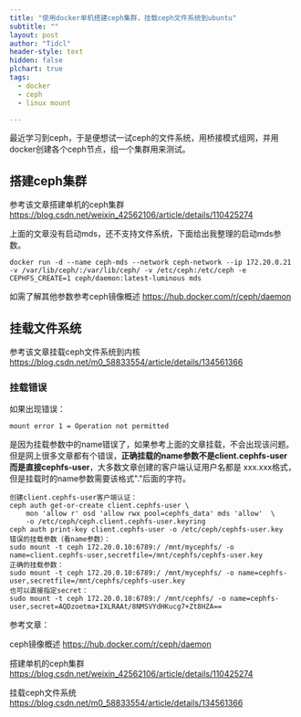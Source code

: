 ```yaml
---
title: "使用docker单机搭建ceph集群，挂载ceph文件系统到ubuntu"
subtitle: ""
layout: post
author: "Tidcl"
header-style: text
hidden: false
plchart: true
tags:
  - docker
  - ceph
  - linux mount

---
```





最近学习到ceph，于是便想试一试ceph的文件系统，用桥接模式组网，并用docker创建各个ceph节点，组一个集群用来测试。



## 搭建ceph集群

参考该文章搭建单机的ceph集群 https://blog.csdn.net/weixin_42562106/article/details/110425274 

上面的文章没有启动mds，还不支持文件系统，下面给出我整理的启动mds参数。

```shell
docker run -d --name ceph-mds --network ceph-network --ip 172.20.0.21 -v /var/lib/ceph/:/var/lib/ceph/ -v /etc/ceph:/etc/ceph -e CEPHFS_CREATE=1 ceph/daemon:latest-luminous mds
```

如需了解其他参数参考ceph镜像概述 https://hub.docker.com/r/ceph/daemon 

## 挂载文件系统

参考该文章挂载ceph文件系统到内核 https://blog.csdn.net/m0_58833554/article/details/134561366 

### 挂载错误

如果出现错误：

```shell
mount error 1 = Operation not permitted
```

是因为挂载参数中的name错误了，如果参考上面的文章挂载，不会出现该问题。但是网上很多文章都有个错误，**正确挂载的name参数不是client.cephfs-user 而是直接cephfs-user**，大多数文章创建的客户端认证用户名都是 xxx.xxx格式，但是挂载时的name参数需要该格式"."后面的字符。

```shell
创建client.cephfs-user客户端认证：
ceph auth get-or-create client.cephfs-user \
    mon 'allow r' osd 'allow rwx pool=cephfs_data' mds 'allow'  \
    -o /etc/ceph/ceph.client.cephfs-user.keyring
ceph auth print-key client.cephfs-user -o /etc/ceph/cephfs-user.key
错误的挂载参数（看name参数）：
sudo mount -t ceph 172.20.0.10:6789:/ /mnt/mycephfs/ -o name=client.cephfs-user,secretfile=/mnt/cephfs/cephfs-user.key
正确的挂载参数：
sudo mount -t ceph 172.20.0.10:6789:/ /mnt/mycephfs/ -o name=cephfs-user,secretfile=/mnt/cephfs/cephfs-user.key
也可以直接指定secret：
sudo mount -t ceph 172.20.0.10:6789:/ /mnt/cephfs/ -o name=cephfs-user,secret=AQDzoetma+IXLRAAt/8NMSVYdHKucg7+Zt8HZA==
```



参考文章：

ceph镜像概述 https://hub.docker.com/r/ceph/daemon 

搭建单机的ceph集群 https://blog.csdn.net/weixin_42562106/article/details/110425274

挂载ceph文件系统 https://blog.csdn.net/m0_58833554/article/details/134561366